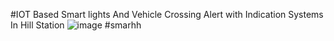 #IOT Based Smart lights And Vehicle Crossing Alert with Indication  Systems In Hill Station ![image](https://github.com/user-attachments/assets/4f0acb54-001d-4183-827f-3c53908b4acd)
#smarhh
